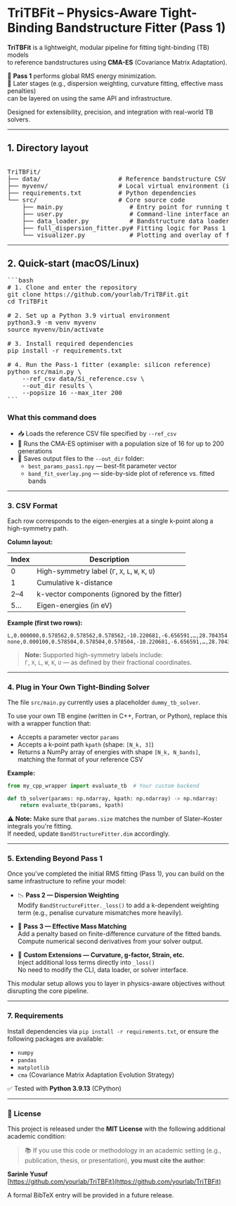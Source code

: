 # TriTBFit – Physics-Aware Tight-Binding Bandstructure Fitter (Pass 1)

**TriTBFit** is a lightweight, modular pipeline for fitting tight-binding (TB) models  
to reference bandstructures using **CMA-ES** (Covariance Matrix Adaptation).

🔧 **Pass 1** performs global RMS energy minimization.  
🚀 Later stages (e.g., dispersion weighting, curvature fitting, effective mass penalties)  
can be layered on using the same API and infrastructure.

Designed for extensibility, precision, and integration with real-world TB solvers.

---

## 1. Directory layout

<pre>

TriTBFit/
├── data/                     # Reference bandstructure CSV files (ignored by Git)
├── myvenv/                   # Local virtual environment (ignored)
├── requirements.txt          # Python dependencies
└── src/                      # Core source code
    ├── main.py                  # Entry point for running the fitter
    ├── user.py                  # Command-line interface and user config
    ├── data_loader.py           # Bandstructure data loader class
    ├── full_dispersion_fitter.py# Fitting logic for Pass 1
    └── visualizer.py            # Plotting and overlay of fitted bands
</pre>

---

## 2. Quick-start (macOS/Linux)

<pre>
```bash
# 1. Clone and enter the repository
git clone https://github.com/yourlab/TriTBFit.git
cd TriTBFit

# 2. Set up a Python 3.9 virtual environment
python3.9 -m venv myvenv
source myvenv/bin/activate

# 3. Install required dependencies
pip install -r requirements.txt

# 4. Run the Pass-1 fitter (example: silicon reference)
python src/main.py \
    --ref_csv data/Si_reference.csv \
    --out_dir results \
    --popsize 16 --max_iter 200
```
</pre>

### What this command does

- 📥 Loads the reference CSV file specified by `--ref_csv`
- 🧬 Runs the CMA-ES optimiser with a population size of 16 for up to 200 generations
- 💾 Saves output files to the `--out_dir` folder:
  - `best_params_pass1.npy` — best-fit parameter vector
  - `band_fit_overlay.png` — side-by-side plot of reference vs. fitted bands


---

### 3. CSV Format

Each row corresponds to the eigen-energies at a single k-point along a high-symmetry path.

**Column layout:**

| Index | Description                                         |
|-------|-----------------------------------------------------|
| 0     | High-symmetry label (`Γ`, `X`, `L`, `W`, `K`, `U`) |
| 1     | Cumulative k-distance                               |
| 2–4   | k-vector components (ignored by the fitter)         |
| 5…    | Eigen-energies (in eV)                              |

**Example (first two rows):**
```
L,0.000000,0.578562,0.578562,0.578562,-10.220681,-6.656591,…,28.704354
none,0.000100,0.578504,0.578504,0.578504,-10.220681,-6.656591,…,28.704354
```

> **Note:** Supported high-symmetry labels include:  
> `Γ`, `X`, `L`, `W`, `K`, `U` — as defined by their fractional coordinates.



---
### 4. Plug in Your Own Tight-Binding Solver

The file `src/main.py` currently uses a placeholder `dummy_tb_solver`.

To use your own TB engine (written in C++, Fortran, or Python), replace this with a wrapper function that:

- Accepts a parameter vector `params`
- Accepts a k-point path `kpath` (shape: `[N_k, 3]`)
- Returns a NumPy array of energies with shape `[N_k, N_bands]`, matching the format of your reference CSV

**Example:**

```python
from my_cpp_wrapper import evaluate_tb  # Your custom backend

def tb_solver(params: np.ndarray, kpath: np.ndarray) -> np.ndarray:
    return evaluate_tb(params, kpath)
```

⚠️ **Note:** Make sure that `params.size` matches the number of Slater–Koster integrals you're fitting.  
If needed, update `BandStructureFitter.dim` accordingly.

---

### 5. Extending Beyond Pass 1

Once you’ve completed the initial RMS fitting (Pass 1), you can build on the same infrastructure to refine your model:

- 📉 **Pass 2 — Dispersion Weighting**  
  Modify `BandStructureFitter._loss()` to add a k-dependent weighting term (e.g., penalise curvature mismatches more heavily).

- 🧮 **Pass 3 — Effective Mass Matching**  
  Add a penalty based on finite-difference curvature of the fitted bands.  
  Compute numerical second derivatives from your solver output.

- 🧩 **Custom Extensions — Curvature, g-factor, Strain, etc.**  
  Inject additional loss terms directly into `_loss()`  
  No need to modify the CLI, data loader, or solver interface.

This modular setup allows you to layer in physics-aware objectives without disrupting the core pipeline.





---

### 7. Requirements

Install dependencies via `pip install -r requirements.txt`, or ensure the following packages are available:

- `numpy`
- `pandas`
- `matplotlib`
- `cma` (Covariance Matrix Adaptation Evolution Strategy)

✅ Tested with **Python 3.9.13** (CPython)

---

### 📄 License

This project is released under the **MIT License** with the following additional academic condition:

> 📚 If you use this code or methodology in an academic setting (e.g., publication, thesis, or presentation), **you must cite the author**:

**Sarinle Yusuf**  
[https://github.com/yourlab/TriTBFit](https://github.com/yourlab/TriTBFit)

A formal BibTeX entry will be provided in a future release.



